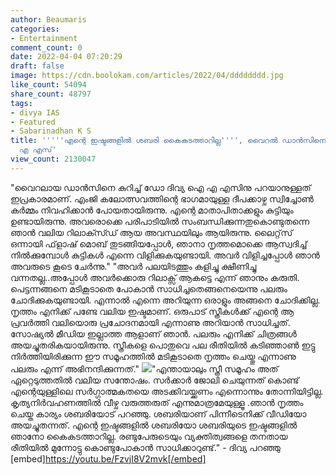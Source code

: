 ```yaml
---
author: Beaumaris
categories:
- Entertainment
comment_count: 0
date: 2022-04-04 07:20:29
draft: false
image: https://cdn.boolokam.com/articles/2022/04/dddddddd.jpg
like_count: 54094
share_count: 48797
tags:
- divya IAS
- Featured
- Sabarinadhan K S
title: '''''എന്റെ ഇഷ്ടങ്ങളിൽ ശബരി കൈകടത്താറില്ല'''', വൈറൽ ഡാൻസിനെ കുറിച്ച് ദിവ്യ ഐ
  എ എസ്'
view_count: 2130047
---
```


"വൈറലായ ഡാൻസിനെ കുറിച്ച് ഡോ ദിവ്യ ഐ എ എസിനു പറയാനുള്ളത് ഇപ്രകാരമാണ്. എംജി കലോത്സവത്തിന്റെ ഭാഗമായുള്ള ദീപക്കാഴ്ച സ്വിച്ചോൺ കർമ്മം നിവഹിക്കാൻ പോയതായിരുന്നു. എന്റെ മാതാപിതാക്കളും കുട്ടിയും ഉണ്ടായിരുന്നു. അവരൊക്കെ പരിപാടിയിൽ സംബന്ധിക്കുന്നതുകൊണ്ടുതന്നെ ഞാൻ വലിയ റിലാക്സ്ഡ് ആയ അവസ്ഥയിലും ആയിരുന്നു. ലൈറ്റ്‌സ് ഒന്നായി ഫ്‌ളാഷ് മൊബ് തുടങ്ങിയപ്പോൾ, ഞാനാ നൃത്തമൊക്കെ ആസ്വദിച്ച് നിൽക്കുമ്പോൾ കുട്ടികൾ എന്നെ വിളിക്കുകയുണ്ടായി. അവർ വിളിച്ചപ്പോൾ ഞാൻ അവരുടെ കൂടെ ചേർന്നു." "അവർ പലയിടത്തും കളിച്ചു ക്ഷീണിച്ചു വന്നതല്ല..അപ്പോൾ അവർക്കൊരു റിലാക്സ് ആകട്ടെ എന്ന് ഞാനും കരുതി. പെട്ടന്നങ്ങനെ മടികൂടാതെ പോകാൻ സാധിച്ചതെങ്ങനെയെന്നു പലരും ചോദിക്കുകയുണ്ടായി. എന്നാൽ എന്നെ അറിയുന്ന ഒരാളും അങ്ങനെ ചോദിക്കില്ല. നൃത്തം എനിക്ക് പണ്ടേ വലിയ ഇഷ്ടമാണ്. ഒരുപാട് സ്ത്രീകൾക്ക് എന്റെ ആ പ്രവർത്തി വലിയൊരു പ്രചോദനമായി എന്നാണു അറിയാൻ സാധിച്ചത്. സോഷ്യൽ മീഡിയ ഇല്ലാത്ത ആളാണ് ഞാൻ. പലരും എനിക്ക് ചിത്രങ്ങൾ അയച്ചുതരികയായിരുന്നു. സ്ത്രീകളെ പൊതുവെ പല രീതിയിൽ കടിഞ്ഞാൺ ഇട്ടു നിർത്തിയിരിക്കുന്ന ഈ സമൂഹത്തിൽ മടികൂടാതെ നൃത്തം ചെയ്തു എന്നാണു പലരും എന്ന് അഭിനന്ദിക്കുന്നത്." ![](https://cdn.boolokam.com/articles/2022/04/dddddddd.jpg)"എന്തായാലും സ്ത്രീ സമൂഹം അത് ഏറ്റെടുത്തതിൽ വലിയ സന്തോഷം. സർക്കാർ ജോലി ചെയുന്നത് കൊണ്ട് എന്റെയുള്ളിലെ സർഗ്ഗാത്മകതയെ അടക്കിവയ്ക്കണം എന്നൊന്നും തോന്നിയിട്ടില്ല. കൃത്യനിർവഹണത്തിൽ വീഴ്ച വരുത്തരുത് എന്നുമാത്രമേയുള്ളൂ .ഞാൻ നൃത്തം ചെയ്ത കാര്യം ശബരിയോട് പറഞ്ഞു. ശബരിയാണ് പിന്നീടെനിക്ക് വീഡിയോ അയച്ചുതന്നത്. എന്റെ ഇഷ്ടങ്ങളിൽ ശബരിയോ ശബരിയുടെ ഇഷ്ടങ്ങളിൽ ഞാനോ കൈകടത്താറില്ല. രണ്ടുപേരുടെയും വ്യക്തിത്വങ്ങളെ തനതായ രീതിയിൽ മുന്നോട്ടു കൊണ്ടുപോകാൻ സാധിക്കാറുണ്ട്." - ദിവ്യ പറഞ്ഞു [embed]https://youtu.be/FzvjI8V2mvk[/embed]